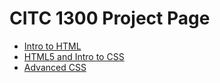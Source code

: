 # CITC 1300 Project Page

<ul>
    <li><a href="Intro_to_HTML/index.html" target="_blank">Intro to HTML </a></li>
    <li><a href="HTML5_intro_to_CSS/index.html" target="_blank">HTML5 and Intro to CSS</a></li>
    <li><a href="Adavnced_CSS/index.html" target="_blank">Advanced CSS</a></li>
</ul>
